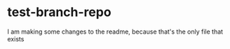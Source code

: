# test-branch-repo

I am making some changes to the readme, because that's the only file that exists
